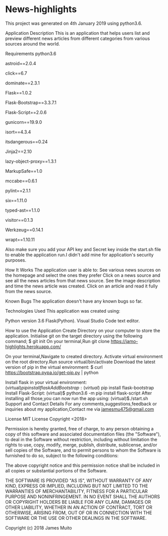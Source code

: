 # News-highlights
This project was generated on 4th January 2019 using python3.6.

Application Description
This is an application that helps users list and preview different news articles from different categories from various sources around the world.

Requirements
python3.6

astroid==2.0.4

click==6.7

dominate==2.3.1

Flask==1.0.2

Flask-Bootstrap==3.3.7.1

Flask-Script==2.0.6

gunicorn==19.9.0

isort==4.3.4

itsdangerous==0.24

Jinja2==2.10

lazy-object-proxy==1.3.1

MarkupSafe==1.0

mccabe==0.6.1

pylint==2.1.1

six==1.11.0

typed-ast==1.1.0

visitor==0.1.3

Werkzeug==0.14.1

wrapt==1.10.11

Also make sure you add your API key and Secret key inside the start.sh file to enable the application run.I didn't add mine for application's security purposes.

How It Works
The application user is able to:
See various news sources on the homepage and select the ones they prefer
Click on a news source and see all the news articles from that news source.
See the image description and time the news article was created.
Click on an article and read it fully from the news source.

Known Bugs
The application doesn't have any known bugs so far.

Technologies Used
This application was created using:

Python version 3.6
Flask(Python).
Visual Studio Code text editor.

How to use the Application
Create Directory on your computer to store the application.
Initialise git on the target directory using the following command; $ git init
On your terminal,Run git clone  https://jamo-highlights.herokuapp.com/ 

On your terminal,Navigate to created directory.
Activate virtual environment on the root directory.Run source virtual/bin/activate
Download the latest version of pip in the virtual environment: $ curl https://bootstrap.pypa.io/get-pip.py | python

Install flask in your virtual environment: (virtual)$pip install flask
Add Bootstrap: (virtual)$ pip install flask-bootstrap
Install Flask-Script: (virtual)$ python3.6 -m pip install flask-script
After installing all those,you can now run the app using: (virtual)$./start.sh
Support and Contact Details
For any comments,suggestions,feedback or inquiries about my application,Contact me via jamesmu475@gmail.com

License
MIT License Copyright <2018>

Permission is hereby granted, free of charge, to any person obtaining a copy of this software and associated documentation files (the "Software"), to deal in the Software without restriction, including without limitation the rights to use, copy, modify, merge, publish, distribute, sublicense, and/or sell copies of the Software, and to permit persons to whom the Software is furnished to do so, subject to the following conditions:

The above copyright notice and this permission notice shall be included in all copies or substantial portions of the Software.

THE SOFTWARE IS PROVIDED "AS IS", WITHOUT WARRANTY OF ANY KIND, EXPRESS OR IMPLIED, INCLUDING BUT NOT LIMITED TO THE WARRANTIES OF MERCHANTABILITY, FITNESS FOR A PARTICULAR PURPOSE AND NONINFRINGEMENT. IN NO EVENT SHALL THE AUTHORS OR COPYRIGHT HOLDERS BE LIABLE FOR ANY CLAIM, DAMAGES OR OTHER LIABILITY, WHETHER IN AN ACTION OF CONTRACT, TORT OR OTHERWISE, ARISING FROM, OUT OF OR IN CONNECTION WITH THE SOFTWARE OR THE USE OR OTHER DEALINGS IN THE SOFTWARE.

Copyright (c) 2018 James Muito

